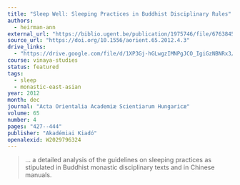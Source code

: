 ```yaml
---
title: "Sleep Well: Sleeping Practices in Buddhist Disciplinary Rules"
authors:
  - heirman-ann
external_url: "https://biblio.ugent.be/publication/1975746/file/6763845.pdf"
source_url: "https://doi.org/10.1556/aorient.65.2012.4.3"
drive_links:
  - "https://drive.google.com/file/d/1XP3Gj-hGLwgzIMNPgJCO_IgiGzNBNRx3/view?usp=drivesdk"
course: vinaya-studies
status: featured
tags:
  - sleep
  - monastic-east-asian
year: 2012
month: dec
journal: "Acta Orientalia Academiæ Scientiarum Hungaricæ"
volume: 65
number: 4
pages: "427--444"
publisher: "Akadémiai Kiadó"
openalexid: W2029796324
---
```


> … a detailed analysis of the guidelines on sleeping practices as stipulated in Buddhist monastic disciplinary texts and in Chinese manuals.
